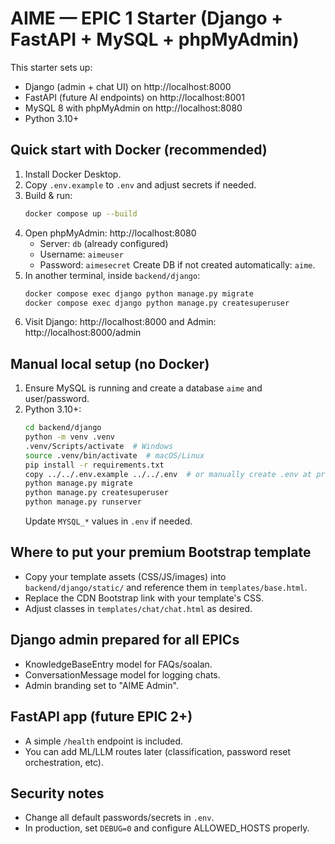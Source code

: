 # AIME — EPIC 1 Starter (Django + FastAPI + MySQL + phpMyAdmin)

This starter sets up:
- Django (admin + chat UI) on http://localhost:8000
- FastAPI (future AI endpoints) on http://localhost:8001
- MySQL 8 with phpMyAdmin on http://localhost:8080
- Python 3.10+

## Quick start with Docker (recommended)
1) Install Docker Desktop.
2) Copy `.env.example` to `.env` and adjust secrets if needed.
3) Build & run:
   ```bash
   docker compose up --build
   ```
4) Open phpMyAdmin: http://localhost:8080
   - Server: `db` (already configured)
   - Username: `aimeuser`
   - Password: `aimesecret`
   Create DB if not created automatically: `aime`.
5) In another terminal, inside `backend/django`:
   ```bash
   docker compose exec django python manage.py migrate
   docker compose exec django python manage.py createsuperuser
   ```
6) Visit Django: http://localhost:8000 and Admin: http://localhost:8000/admin

## Manual local setup (no Docker)
1) Ensure MySQL is running and create a database `aime` and user/password.
2) Python 3.10+:
   ```bash
   cd backend/django
   python -m venv .venv
   .venv/Scripts/activate  # Windows
   source .venv/bin/activate  # macOS/Linux
   pip install -r requirements.txt
   copy ../../.env.example ../../.env  # or manually create .env at project root
   python manage.py migrate
   python manage.py createsuperuser
   python manage.py runserver
   ```
   Update `MYSQL_*` values in `.env` if needed.

## Where to put your premium Bootstrap template
- Copy your template assets (CSS/JS/images) into `backend/django/static/` and reference them in `templates/base.html`.
- Replace the CDN Bootstrap link with your template's CSS.
- Adjust classes in `templates/chat/chat.html` as desired.

## Django admin prepared for all EPICs
- KnowledgeBaseEntry model for FAQs/soalan.
- ConversationMessage model for logging chats.
- Admin branding set to "AIME Admin".

## FastAPI app (future EPIC 2+)
- A simple `/health` endpoint is included.
- You can add ML/LLM routes later (classification, password reset orchestration, etc).

## Security notes
- Change all default passwords/secrets in `.env`.
- In production, set `DEBUG=0` and configure ALLOWED_HOSTS properly.
